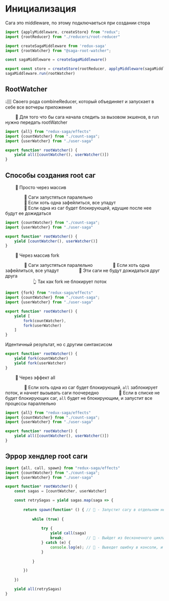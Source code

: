 # Инициализация  
Сага это middleware, по этому подключаеться при создании стора

```typescript
import {applyMiddleware, createStore} from "redux";
import {rootReducer} from "./reducers/root-reducer"

import createSagaMiddleware from 'redux-saga'
import {rootWatcher} from "@saga-root-watcher";

const sagaMiddleware = createSagaMiddleware()

export const store = createStore(rootReducer, applyMiddleware(sagaMiddleware))
sagaMiddleware.run(rootWatcher)
```

## RootWatcher    
👆🏽 Своего рода combineReducer, который объединяет и запускает в себе все вотчеры приложения   

&emsp;&emsp; 🔹 Для того что бы сага начала следить за вызовом экшенов, в run нужно передать rootWatcher

```typescript
import {all} from "redux-saga/effects"
import {countWatcher} from "./count-saga";
import {userWatcher} from "./user-saga"

export function* rootWatcher() {
    yield all([countWatcher(), userWatcher()])
}
```

## Способы создания root саг

&emsp;&emsp; 🔹 Просто через массив  

&emsp;&emsp;&emsp;&emsp; 🎯 Саги запустяться паралельно  
&emsp;&emsp;&emsp;&emsp; 🎯 Если хоть одна зафейлиться, все упадут  
&emsp;&emsp;&emsp;&emsp; 🎯 Если одна из саг будет блокирующей, идущие после нее будут ее дожидаться  
```typescript
import {countWatcher} from "./count-saga";
import {userWatcher} from "./user-saga"

export function* rootWatcher() {
    yield [countWatcher(), userWatcher()]
}
``` 

&emsp;&emsp; 🔹 Через массив fork

&emsp;&emsp;&emsp;&emsp; 🎯 Саги запустяться паралельно
&emsp;&emsp;&emsp;&emsp; 🎯 Если хоть одна зафейлиться, все упадут
&emsp;&emsp;&emsp;&emsp; 🎯 Эти саги не будут дожидаться друг друга  
&emsp;&emsp;&emsp;&emsp;&emsp;&emsp; 👆 Так как fork не блокирует поток   

```typescript
import {fork} from "redux-saga/effects"
import {countWatcher} from "./count-saga";
import {userWatcher} from "./user-saga"

export function* rootWatcher() {
    yield [
        fork(countWatcher),
        fork(userWatcher)
    ]
}
``` 

Идентичный результат, но с другим синтаксисом

```typescript
export function* rootWatcher() {
    yield fork(countWatcher)
    yield fork(userWatcher)
}
```

&emsp;&emsp; 🔹 Через эффект all     

&emsp;&emsp;&emsp;&emsp; 🎯 Если хоть одна из саг будет блокирующей, `all` заблокирует поток, и начнет вызывать саги поочередно
&emsp;&emsp;&emsp;&emsp; 🎯 Если в списке не будет блокирующих саг, `all` будет не блокирующим, и запустит все процессы параллельно

```typescript
import {all} from "redux-saga/effects"
import {countWatcher} from "./count-saga";
import {userWatcher} from "./user-saga"

export function* rootWatcher() {
    yield all([countWatcher(), userWatcher()])
}
```

## Эррор хендлер root саги

```typescript
import {all, call, spawn} from "redux-saga/effects"
import {countWatcher} from "./count-saga";
import {userWatcher} from "./user-saga"

export function* rootWatcher() {
    const sagas = [countWatcher, userWatcher]

    const retrySagas = yield sagas.map(saga => {
        
        return spawn(function* () { // 🎯 - Запустит сагу в отдельном независимом потоке
            
            while (true) {
                
                try {
                    yield call(saga)
                    break;          // 🎯 - Выйдет из бесконечного цикла при успешной отработке
                } catch (e) {
                    console.log(e); // 🎯 - Выведет ошибку в консоли, и сага будет перезапущенна в бесконечном цикле
                }
                
            }

        })
        
    })

    yield all(retrySagas)
}
```